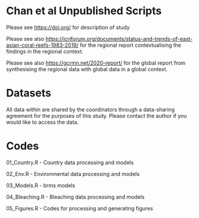 # Chan et al Unpublished Scripts
Please see https://doi.org/ for description of study

Please see also https://icriforum.org/documents/status-and-trends-of-east-asian-coral-reefs-1983-2019/ for the regional report contextualising the findings in the regional context.

Please see also https://gcrmn.net/2020-report/ for the global report from synthesising the regional data with global data in a global context.

# Datasets
All data within are shared by the coordinators through a data-sharing agreement for the purposes of this study. Please contact the author if you would like to access the data.

# Codes
01_Country.R - Country data processing and models 

02_Env.R - Environmental data processing and models

03_Models.R - brms models

04_Bleaching.R - Bleaching data processing and models

05_Figures.R - Codes for processing and generating figures
